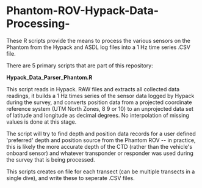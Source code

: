 # Phantom-ROV-Hypack-Data-Processing-
These R scripts provide the means to process the various sensors on the Phantom from the Hypack and ASDL log files into a 1 Hz time series .CSV file.

There are 5 primary scripts that are part of this repository:

**Hypack_Data_Parser_Phantom.R**

This script reads in Hypack. RAW files and extracts all collected data readings, it builds a 1 Hz times series of the sensor data logged by Hypack during the survey, and converts position data from a projected coordinate reference system (UTM North Zones, 8 9 or 10) to an unprojected data set of latitude and longitude as decimal degrees. No interpolation of missing values is done at this stage.

The script will try to find depth and position data records for a user defined 'preferred' depth and position source from the Phantom ROV -- in practice, this is likely the more accurate depth of the CTD (rather than the vehicle's onboard sensor) and whatever transponder or responder was used during the survey that is being processed.

This scripts creates on file for each transect (can be multiple transects in a single dive), and write these to seperate .CSV files.
